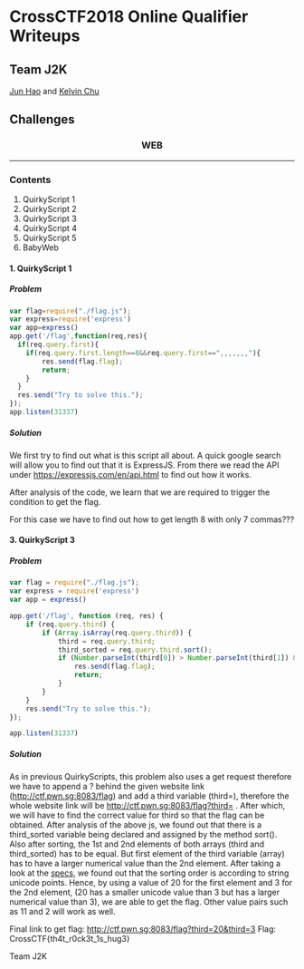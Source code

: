 # CrossCTF2018 Online Qualifier Writeups
## Team J2K
[Jun Hao](https://github.com/xephersteel) and [Kelvin Chu](https://github.com/x3sphiorx)
## Challenges
<h3 align="center">WEB</h3>

---

### Contents
1. QuirkyScript 1
2. QuirkyScript 2
3. QuirkyScript 3
4. QuirkyScript 4
5. QuirkyScript 5
6. BabyWeb

#### 1. QuirkyScript 1
##### Problem
```javascript
var flag=require("./flag.js");
var express=require('express')
var app=express()
app.get('/flag',function(req,res){
  if(req.query.first){
    if(req.query.first.length==8&&req.query.first==",,,,,,,"){
        res.send(flag.flag);
        return;
    }
  }
  res.send("Try to solve this.");
});
app.listen(31337)
```
##### Solution
We first try to find out what is this script all about. A quick google search will allow you to find out that it is ExpressJS. From there we read the API under https://expressjs.com/en/api.html to find out how it works.

After analysis of the code, we learn that we are required to trigger the condition to get the flag. 

For this case we have to find out how to get length 8 with only 7 commas???


#### 3. QuirkyScript 3
##### Problem
```javascript
var flag = require("./flag.js");
var express = require('express')
var app = express()

app.get('/flag', function (req, res) {
    if (req.query.third) {
        if (Array.isArray(req.query.third)) {
            third = req.query.third;
            third_sorted = req.query.third.sort();
            if (Number.parseInt(third[0]) > Number.parseInt(third[1]) && third_sorted[0] == third[0] && third_sorted[1] == third[1]) {
                res.send(flag.flag);
                return;
            }
        }
    }
    res.send("Try to solve this.");
});

app.listen(31337)
```
##### Solution
As in previous QuirkyScripts, this problem also uses a get request therefore we have to append a ? behind the 
given website link (http://ctf.pwn.sg:8083/flag) and add a third variable (third=), therefore the whole website link will be 
http://ctf.pwn.sg:8083/flag?third=  . After which, we will have to find the correct value for third so that the flag can be obtained.
After analysis of the above js, we found out that there is a third_sorted variable being declared and assigned by the method sort(). 
Also after sorting, the 1st and 2nd elements of both arrays (third and third_sorted)  has to be equal. But first element of the third variable (array) has to have a larger numerical value 
than the 2nd element. After taking a look at the <a href="https://developer.mozilla.org/en-US/docs/Web/JavaScript/Reference/Global_Objects/Array/sort">specs</a>,
we found out that the sorting order is according to string unicode points. Hence, by using a value of 20 for the first element and 3 for the 2nd element,
(20 has a smaller unicode value than 3 but has a larger numerical value than 3), we are able to get the flag.
Other value pairs such as 11 and 2 will work as well.

Final link to get flag: http://ctf.pwn.sg:8083/flag?third=20&third=3
Flag: CrossCTF{th4t_r0ck3t_1s_hug3}


Team J2K

